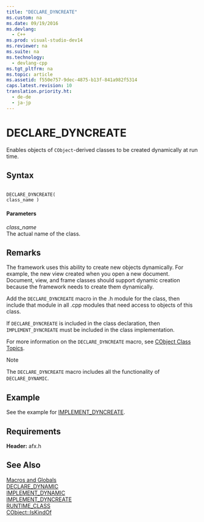 ```yaml
---
title: "DECLARE_DYNCREATE"
ms.custom: na
ms.date: 09/19/2016
ms.devlang: 
  - C++
ms.prod: visual-studio-dev14
ms.reviewer: na
ms.suite: na
ms.technology: 
  - devlang-cpp
ms.tgt_pltfrm: na
ms.topic: article
ms.assetid: f550e757-9dec-4875-b13f-841a982f5314
caps.latest.revision: 10
translation.priority.ht: 
  - de-de
  - ja-jp
---
```

# DECLARE_DYNCREATE
Enables objects of `CObject`-derived classes to be created dynamically at run time.  
  
## Syntax  
  
```  
  
DECLARE_DYNCREATE(  
class_name )  
```  
  
#### Parameters  
 *class_name*  
 The actual name of the class.  
  
## Remarks  
 The framework uses this ability to create new objects dynamically. For example, the new view created when you open a new document. Document, view, and frame classes should support dynamic creation because the framework needs to create them dynamically.  
  
 Add the `DECLARE_DYNCREATE` macro in the .h module for the class, then include that module in all .cpp modules that need access to objects of this class.  
  
 If `DECLARE_DYNCREATE` is included in the class declaration, then `IMPLEMENT_DYNCREATE` must be included in the class implementation.  
  
 For more information on the `DECLARE_DYNCREATE` macro, see [CObject Class Topics](../vs140/Using-CObject.md).  
  
> [!NOTE]
>  The `DECLARE_DYNCREATE` macro includes all the functionality of `DECLARE_DYNAMIC`.  
  
## Example  
 See the example for [IMPLEMENT_DYNCREATE](../vs140/IMPLEMENT_DYNCREATE.md).  
  
## Requirements  
 **Header:** afx.h  
  
## See Also  
 [Macros and Globals](../vs140/MFC-Macros-and-Globals.md)   
 [DECLARE_DYNAMIC](../vs140/DECLARE_DYNAMIC.md)   
 [IMPLEMENT_DYNAMIC](../vs140/IMPLEMENT_DYNAMIC.md)   
 [IMPLEMENT_DYNCREATE](../vs140/IMPLEMENT_DYNCREATE.md)   
 [RUNTIME_CLASS](../vs140/RUNTIME_CLASS.md)   
 [CObject::IsKindOf](../vs140/CObject--IsKindOf.md)